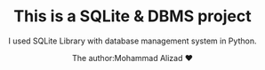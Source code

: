 <div align='center'>
  <h1>This is a SQLite & DBMS project</h1>
  <p>I used SQLite Library with database management system in Python. </p>
  <figcaption>
   The author:Mohammad Alizad &#10084;
  </figcaption>
</div>
